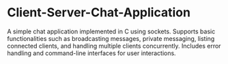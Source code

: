 # Client-Server-Chat-Application
A simple chat application implemented in C using sockets. Supports basic functionalities such as broadcasting messages, private messaging, listing connected clients, and handling multiple clients concurrently. Includes error handling and command-line interfaces for user interactions.
